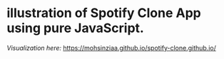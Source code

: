 # illustration of Spotify Clone App using pure JavaScript.

_Visualization here:_ https://mohsinziaa.github.io/spotify-clone.github.io/
